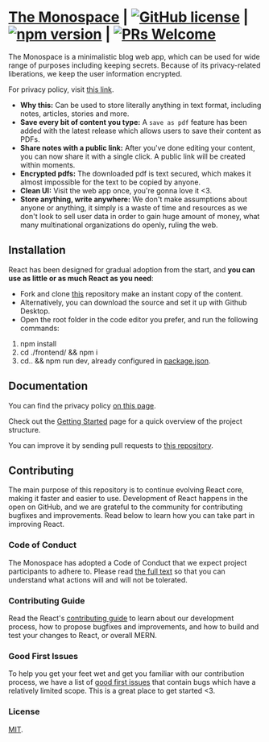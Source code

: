 # [The Monospace](https://themonospace.herokuapp.com/myarticles) | [![GitHub license](https://img.shields.io/badge/license-MIT-blue.svg)](https://github.com/facebook/react/blob/main/LICENSE) |  [![npm version](https://img.shields.io/npm/v/react.svg?style=flat)](https://www.npmjs.com/package/react) | [![PRs Welcome](https://img.shields.io/badge/PRs-welcome-brightgreen.svg)](https://github.com/sambhavsaxena/TheMonospace-CloudBased)

The Monospace is a minimalistic blog web app, which can be used for wide range of purposes including keeping secrets.
Because of its privacy-related liberations, we keep the user information encrypted. 

For privacy policy, visit [this link](https://policiesofmonospace.netlify.app/).

* **Why this:** Can be used to store literally anything in text format, including notes, articles, stories and more.
* **Save every bit of content you type:** A `save as pdf` feature has been added with the latest release which allows users to save their content as PDFs.
* **Share notes with a public link:** After you've done editing your content, you can now share it with a single click. A public link will be created within moments.
* **Encrypted pdfs:** The downloaded pdf is text secured, which makes it almost impossible for the text to be copied by anyone.
* **Clean UI:** Visit the web app once, you're gonna love it <3.
* **Store anything, write anywhere:** We don't make assumptions about anyone or anything, it simply is a waste of time and resources as we don't look to sell user data in order to gain huge amount of money, what many multinational organizations do openly, ruling the web.

## Installation

React has been designed for gradual adoption from the start, and **you can use as little or as much React as you need**:

* Fork and clone [this](https://github.com/sambhavsaxena/TheMonospace-CloudBased) repository make an instant copy of the content.
* Alternatively, you can download the source and set it up with Github Desktop.
* Open the root folder in the code editor you prefer, and run the following commands:

1) npm install
2) cd ./frontend/ && npm i
3) cd.. && npm run dev, already configured in [package.json](https://github.com/sambhavsaxena/TheMonospace-CloudBased/blob/main/package.json).


## Documentation
You can find the privacy policy [on this page](https://policiesofmonospace.netlify.app/).  

Check out the [Getting Started](https://reactjs.org/docs/getting-started.html) page for a quick overview of the project structure.

You can improve it by sending pull requests to [this repository](https://github.com/sambhavsaxena/TheMonospace-CloudBased).

## Contributing
The main purpose of this repository is to continue evolving React core, making it faster and easier to use. Development of React happens in the open on GitHub, and we are grateful to the community for contributing bugfixes and improvements. Read below to learn how you can take part in improving React.

### Code of Conduct
The Monospace has adopted a Code of Conduct that we expect project participants to adhere to. Please read [the full text](https://code.fb.com/codeofconduct) so that you can understand what actions will and will not be tolerated.

### Contributing Guide
Read the React's [contributing guide](https://reactjs.org/contributing/how-to-contribute.html) to learn about our development process, how to propose bugfixes and improvements, and how to build and test your changes to React, or overall MERN.

### Good First Issues
To help you get your feet wet and get you familiar with our contribution process, we have a list of [good first issues](https://github.com/sambhavsaxena/TheMonospace-CloudBased/labels/good%20first%20issue) that contain bugs which have a relatively limited scope. This is a great place to get started <3.

### License
[MIT](./LICENSE).
